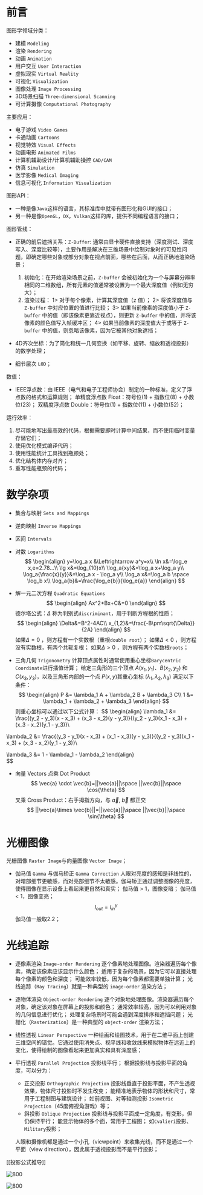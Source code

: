 # 前言

图形学领域分类：

- 建模 `Modeling`
- 渲染 `Rendering`
- 动画 `Animation`
- 用户交互 `User Interaction`
- 虚拟现实 `Virtual Reality`
- 可视化 `Visualization`
- 图像处理 `Image Processing`
- 3D场景扫描 `Three-dimensional Scanning`
- 可计算摄像 `Computational Photography`

主要应用：

- 电子游戏 `Video Games`
- 卡通动画 `Cartoons`
- 视觉特效 `Visual Effects`
- 动画电影 `Animated Films`
- 计算机辅助设计/计算机辅助操控 `CAD/CAM`
- 仿真 `Simulation`
- 医学影像 `Medical Imaging`
- 信息可视化 `Information Visualization`

图形API：

- 一种是像`Java`这样的语言，其标准库中就带有图形化和GUI的接口；
- 另一种是像`OpenGL`，`DX`，`Vulkan`这样的库，提供不同编程语言的接口；

图形管线：

- 正确的前后遮挡关系：`Z-Buffer`:
	通常由显卡硬件直接支持（深度测试、深度写入、深度比较等），主要作用是解决在三维场景中绘制对象时的可见性问题，即确定哪些对象或部分对象在视点前面，哪些在后面，从而正确地渲染场景；
	1. 初始化：在开始渲染场景之前，`Z-buffer` 会被初始化为一个与屏幕分辨率相同的二维数组，所有元素的值通常被设置为一个最大深度值（例如无穷大）；
	2. 渲染过程：
		1> 对于每个像素，计算其深度值（z 值）；
		2> 将该深度值与 `Z-buffer` 中对应位置的值进行比较；
		3> 如果当前像素的深度值小于 `Z-buffer` 中的值（即该像素更靠近视点），则更新 `Z-buffer` 中的值，并将该像素的颜色值写入帧缓冲区；
		4> 如果当前像素的深度值大于或等于 `Z-buffer` 中的值，则忽略该像素，因为它被其他对象遮挡；

- 4D齐次坐标：为了简化和统一几何变换（如平移、旋转、缩放和透视投影）的数学处理；
- 细节层次 `LOD`；

数值：

- IEEE浮点数：由 IEEE（电气和电子工程师协会）制定的一种标准，定义了浮点数的格式和运算规则；
	单精度浮点数 Float：符号位(1) + 指数位(8) + 小数位(23)；
	双精度浮点数 Double：符号位(1) + 指数位(11) + 小数位(52)；

运行效率：

1. 尽可能地写出最高效的代码，根据需要即时计算中间结果，而不使用临时变量存储它们；
2. 使用优化模式编译代码；
3. 使用性能统计工具找到瓶颈处；
4. 优化结构体内存对齐；
5. 重写性能瓶颈的代码；

# 数学杂项

- 集合与映射 `Sets and Mappings`
- 逆向映射 `Inverse Mappings`
- 区间 `Intervals`
- 对数 `Logarithms`
$$
\begin{align}
y=\log_a x &\Leftrightarrow a^y=x\\
\ln x&=\log_e x,e=2.78...\\
\lg x&=\log_{10}x\\
\log_a{xy}&=\log_a x+\log_a y\\
\log_a{\frac{x}{y}}&=\log_a x - \log_a y\\
\log_a x&=\log_a b \space \log_b x\\
\log_a{b}&=\frac{\log_e{b}}{\log_e{a}}
\end{align}
$$

- 解一元二次方程 `Quadratic Equations`
$$
\begin{align}
Ax^2+Bx+C&=0
\end{align}
$$
	德尔塔公式：$\Delta$ 称为判别式`discriminant`，用于判断方程根的性质；
$$
\begin{align}
\Delta&=B^2-4AC\\
x_{1,2}&=\frac{-B\pm\sqrt{\Delta}}{2A}
\end{align}
$$
	如果$\Delta=0$ ，则方程有一个实数根（重根`double root`）；
	如果$\Delta<0$ ，则方程没有实数根，有两个共轭复根；
	如果$\Delta>0$ ，则方程有两个实数根`roots`；

- 三角几何 `Trigonometry`
	计算顶点属性时通常使用重心坐标`Barycentric Coordinate`进行插值计算；
	给定三角形的三个顶点 $A(x_1, y_1)$、$B(x_2, y_2)$ 和 $C(x_3, y_3)$，以及三角形内部的一个点 $P(x, y)$其重心坐标 $(\lambda_1, \lambda_2, \lambda_3)$ 满足以下条件：
$$
\begin{align}
P &= \lambda_1 A + \lambda_2 B + \lambda_3 C\\
1 &= \lambda_1 + \lambda_2 + \lambda_3
\end{align}
$$
	则重心坐标可以通过以下公式计算：
$$
\begin{align}
\lambda_1 &= \frac{(y_2 - y_3)(x - x_3) + (x_3 - x_2)(y - y_3)}{(y_2 - y_3)(x_1 - x_3) + (x_3 - x_2)(y_1 - y_3)}\\

\lambda_2 &= \frac{(y_3 - y_1)(x - x_3) + (x_1 - x_3)(y - y_3)}{(y_2 - y_3)(x_1 - x_3) + (x_3 - x_2)(y_1 - y_3)}\\


\lambda_3 &= 1 - \lambda_1 - \lambda_2
\end{align}\
$$
- 向量 Vectors
	点乘 Dot Product
$$
\vec{a} \cdot \vec{b}=||\vec{a}||\space ||\vec{b}||\space \cos{\theta}
$$
	叉乘 Cross Product：右手拇指方向，与 $\vec a$, $\vec b$ 都正交
$$
||\vec{a}\times \vec{b}||=||\vec{a}||\space ||\vec{b}||\space \sin{\theta}
$$

# 光栅图像

光栅图像 `Raster Image`与向量图像 `Vector Image`；

- 伽马值 `Gamma` 与伽马矫正 `Gamma Correction`
	人眼对亮度的感知是非线性的，对暗部细节更敏感，而对亮部细节不太敏感。伽马矫正通过调整图像的亮度，使得图像在显示设备上看起来更自然和真实；
		伽马值 > 1，图像变暗；
		伽马值 < 1，图像变亮；
$$
I_{out}=I_{in}^{\gamma}
$$
	伽马值一般取2.2；

# 光线追踪

- 逐像素渲染 `Image-order Rendering`
	逐个像素地处理图像。渲染器遍历每个像素，确定该像素应该显示什么颜色；
	适用于复杂的场景，因为它可以直接处理每个像素的颜色和深度；
	可能效率较低，因为每个像素都需要单独计算；
	光线追踪（`Ray Tracing`）就是一种典型的 `image-order` 渲染方法；

- 逐物体渲染 `Object-order Rendering`
	逐个对象地处理图像。渲染器遍历每个对象，确定该对象在屏幕上的投影和颜色；
	通常效率较高，因为可以利用对象的几何信息进行优化；
	处理复杂场景时可能会遇到深度排序和遮挡问题；
	光栅化（`Rasterization`）是一种典型的 `object-order` 渲染方法；

- 线性透视 `Linear Perspective`
	一种绘画和绘图技术，用于在二维平面上创建三维空间的错觉。它通过使用消失点、视平线和收敛线来模拟物体在远近上的变化，使得绘制的图像看起来更加真实和具有深度感；

- 平行透视 `Parallel Projection`
	投影线平行；
	根据投影线与投影平面的角度，可以分为：
	- 正交投影 `Orthographic Projection`
		投影线垂直于投影平面，不产生透视效果，物体尺寸投影时不发生改变；
		能精准地表示物体的形状和尺寸，常用于工程制图与建筑设计；
		如前视图、对等轴测投影 `Isometric Projection`（45度俯视角游戏）等；
	- 斜投影 `Oblique Projection`
		投影线与投影平面成一定角度，有变形，但仍保持平行；
		能显示物体的多个面，常用于工程图；
		如`Cvalieri`投影、`Military`投影；

	人眼和摄像机都是通过一个小孔（viewpoint）来收集光线，而不是通过一个平面（view direction），因此属于透视投影而不是平行投影；

[[投影公式推导]]

![800](https://pic-1315225359.cos.ap-shanghai.myqcloud.com/20240922231036.png)


![800](https://pic-1315225359.cos.ap-shanghai.myqcloud.com/20240922225646.png)

